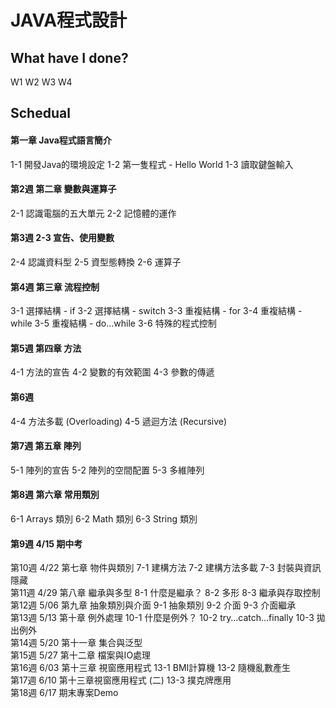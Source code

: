 # JAVA程式設計

## What have I done?

W1
W2
W3
W4

## Schedual

#### 第一章 Java程式語言簡介
1-1 開發Java的環境設定
1-2 第一隻程式 - Hello World
1-3 讀取鍵盤輸入	 	


#### 第2週	第二章 變數與運算子
2-1 認識電腦的五大單元
2-2 記憶體的運作	 	


#### 第3週 2-3 宣告、使用變數
2-4 認識資料型
2-5 資型態轉換
2-6 運算子	 	


#### 第4週	第三章 流程控制
3-1 選擇結構 - if
3-2 選擇結構 - switch
3-3 重複結構 - for
3-4 重複結構 - while
3-5 重複結構 - do...while
3-6 特殊的程式控制  	


#### 第5週	第四章 方法
4-1 方法的宣告
4-2 變數的有效範圍
4-3 參數的傳遞	 	


#### 第6週  
4-4 方法多載 (Overloading) 
4-5 遞迴方法 (Recursive)  


#### 第7週	第五章 陣列 
5-1 陣列的宣告 
5-2 陣列的空間配置 
5-3 多維陣列  	


#### 第8週	第六章 常用類別 
6-1 Arrays 類別 
6-2 Math 類別 
6-3 String 類別  	


#### 第9週	4/15 	期中考	


第10週	4/22 	第七章 物件與類別 7-1 建構方法 7-2 建構方法多載 7-3 封裝與資訊隱藏  	
第11週	4/29 	第八章 繼承與多型 8-1 什麼是繼承？ 8-2 多形 8-3 繼承與存取控制  	
第12週	5/06 	第九章 抽象類別與介面 9-1 抽象類別 9-2 介面 9-3 介面繼承  	
第13週	5/13 	第十章 例外處理 10-1	什麼是例外？ 10-2	try…catch…finally 10-3	拋出例外  	
第14週	5/20 	第十一章 集合與泛型	 	
第15週	5/27 	第十二章 檔案與IO處理	 	
第16週	6/03 	第十三章 視窗應用程式 13-1	BMI計算機 13-2 隨機亂數產生  	
第17週	6/10 	第十三章視窗應用程式 (二) 13-3	撲克牌應用  	
第18週	6/17 	期末專案Demo	 

